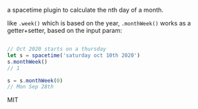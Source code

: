 a spacetime plugin to calculate the nth day of a month.

like `.week()` which is based on the year, `.monthWeek()` works as a getter+setter, based on the input param:
```js

// Oct 2020 starts on a thursday
let s = spacetime('saturday oct 10th 2020')
s.monthWeek()
// 1

s = s.monthWeek(0)
// Mon Sep 28th

```

MIT